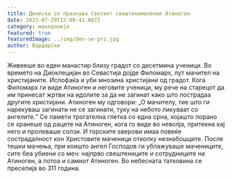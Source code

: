 ```yaml
---
title: Денеска се празнува Светиот свештеномаченик Атиноген
date: 2023-07-29T15:09:41.607Z
category: македонија
featured: true
featuredImage: ../img/den-se-prz.jpg
author: Вардарски
---
```

<!--StartFragment-->

Живееше во еден манастир близу градот со десетмина ученици. Во времето на Диоклецијан во Севастија дојде Филомарх, лут мачител на христијаните. Испофаќа и уби мнозина христијани од градот. Кога Филомарх ги виде Атиноген и неговите ученици, му рече на старецот да им принесат жртви на идолите за да не загинат како што пострадаа другите христијани. Атиноген му одговори: „О мачителу, тие што ги нарекуваш загинати не се загинати, туку на небото ликуваат со ангелите.“ Се памети трогателна глетка со една срна, којашто порано се хранеше од рацете на Атиноген, кога го виде во неволја, притекна кај него и пролеваше солзи. И горските ѕверови имаа повеќе сострадалност кон Христовите маченици отколку незнабошците. После тешки мачења, при коишто ангел Господов ги ублажуваше мачениците, сите беа убиени со меч: најпрво свештениците и сотрудниците на Атиноген, а потоа и самиот Атиноген. Во небесната татковина се преселија во 311 година.

<!--EndFragment-->